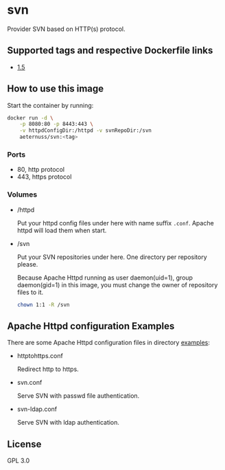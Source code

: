 # svn

Provider SVN based on HTTP(s) protocol.

## Supported tags and respective Dockerfile links

- [1.5](https://github.com/aeternuss/svn/blob/v1.5/Dockerfile)

## How to use this image

Start the container by running:

```bash
docker run -d \
    -p 8080:80 -p 8443:443 \
    -v httpdConfigDir:/httpd -v svnRepoDir:/svn
    aeternuss/svn:<tag>
```

### Ports

- 80, http protocol
- 443, https protocol

### Volumes

- /httpd

  Put your httpd config files under here with name suffix `.conf`.
  Apache httpd will load them when start.

- /svn

  Put your SVN repositories under here. One directory per repository please.

  Because Apache Httpd running as user daemon(uid=1), group daemon(gid=1) in this image, you must change the owner of repository files to it.

  ```bash
  chown 1:1 -R /svn
  ```

## Apache Httpd configuration Examples

There are some Apache Httpd configuration files in directory [examples](https://github.com/aeternuss/svn/tree/master/examples):

- httptohttps.conf

  Redirect http to https.

- svn.conf

  Serve SVN with passwd file authentication.

- svn-ldap.conf

  Serve SVN with ldap authentication.

## License

GPL 3.0
